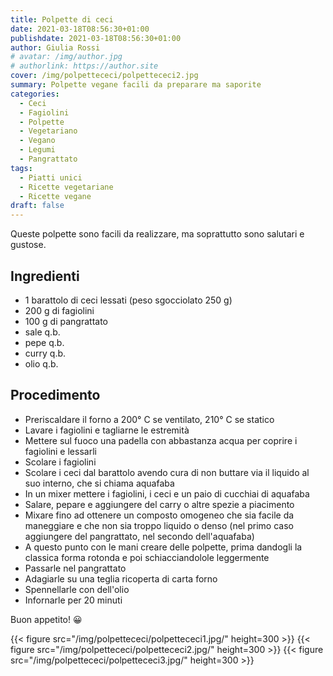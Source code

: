 ```yaml
---
title: Polpette di ceci
date: 2021-03-18T08:56:30+01:00
publishdate: 2021-03-18T08:56:30+01:00
author: Giulia Rossi
# avatar: /img/author.jpg
# authorlink: https://author.site
cover: /img/polpettececi/polpettececi2.jpg
summary: Polpette vegane facili da preparare ma saporite
categories:
  - Ceci
  - Fagiolini
  - Polpette
  - Vegetariano
  - Vegano
  - Legumi
  - Pangrattato
tags:
  - Piatti unici
  - Ricette vegetariane
  - Ricette vegane
draft: false
---
```


Queste polpette sono facili da realizzare, ma soprattutto sono salutari e gustose.

## Ingredienti

* 1 barattolo di ceci lessati (peso sgocciolato 250 g)
* 200 g di fagiolini
* 100 g di pangrattato
* sale q.b.
* pepe q.b.
* curry q.b.
* olio q.b.

## Procedimento

* Preriscaldare il forno a 200° C se ventilato, 210° C se statico
* Lavare i fagiolini e tagliarne le estremità
* Mettere sul fuoco una padella con abbastanza acqua per coprire i fagiolini e lessarli
* Scolare i fagiolini
* Scolare i ceci dal barattolo avendo cura di non buttare via il liquido al suo interno, che si chiama aquafaba
* In un mixer mettere i fagiolini, i ceci e un paio di cucchiai di aquafaba
* Salare, pepare e aggiungere del carry o altre spezie a piacimento
* Mixare fino ad ottenere un composto omogeneo che sia facile da maneggiare e che non sia troppo liquido o denso (nel primo caso aggiungere del pangrattato, nel secondo dell'aquafaba)
* A questo punto con le mani creare delle polpette, prima dandogli la classica forma rotonda e poi schiacciandolole leggermente
* Passarle nel pangrattato
* Adagiarle su una teglia ricoperta di carta forno
* Spennellarle con dell'olio
* Infornarle per 20 minuti

Buon appetito! 😀

 {{< figure src="/img/polpettececi/polpettececi1.jpg/" height=300  >}}
 {{< figure src="/img/polpettececi/polpettececi2.jpg/" height=300  >}}
 {{< figure src="/img/polpettececi/polpettececi3.jpg/" height=300  >}}
